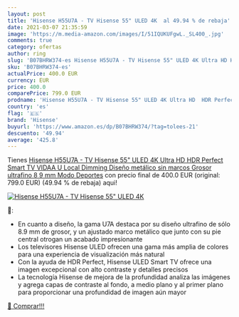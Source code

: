```yaml
---
layout: post
title: 'Hisense H55U7A - TV Hisense 55" ULED 4K  al 49.94 % de rebaja'
date: 2021-03-07 21:35:59
image: 'https://m.media-amazon.com/images/I/51IQUKUFgwL._SL400_.jpg'
comments: true
category: ofertas
author: ring
slug: 'B07BHRW374-es Hisense H55U7A - TV Hisense 55" ULED 4K Ultra HD HDR...'
sku: 'B07BHRW374-es'
actualPrice: 400.0 EUR
currency: EUR
price: 400.0
comparePrice: 799.0 EUR
prodname: 'Hisense H55U7A - TV Hisense 55" ULED 4K Ultra HD  HDR Perfect  Smart TV VIDAA U  Local Dimming  Diseño metálico sin marcos  Grosor ultrafino  8 9 mm   Modo Deportes'
country: 'es'
flag: '🇪🇸'
brand: 'Hisense'
buyurl: 'https://www.amazon.es/dp/B07BHRW374/?tag=tolees-21'
descuento: '49.94'
average: '425.8'
---
```


Tienes [Hisense H55U7A - TV Hisense 55" ULED 4K Ultra HD  HDR Perfect  Smart TV VIDAA U  Local Dimming  Diseño metálico sin marcos  Grosor ultrafino  8 9 mm   Modo Deportes](https://www.amazon.es/dp/B07BHRW374/?tag=tolees-21) con precio final de  400.0 EUR (original: 799.0 EUR) (49.94 %  de rebaja) aqui!

[![Hisense H55U7A - TV Hisense 55" ULED 4K ](https://m.media-amazon.com/images/I/51IQUKUFgwL._SL400_.jpg)](https://www.amazon.es/dp/B07BHRW374/?tag=tolees-21)

🔎:

- En cuanto a diseño, la gama U7A destaca por su diseño ultrafino de sólo 8.9 mm de grosor, y un ajustado marco metálico que junto con su pie central otrogan un acabado impresionante
- Los televisores Hisense ULED ofrecen una gama más amplia de colores para una experiencia de visualización más natural
- Con la ayuda de HDR Perfect, Hisense ULED Smart TV ofrece una imagen excepcional con alto contraste y detalles precisos
- La tecnología Hisense de mejora de la profundidad analiza las imágenes y agrega capas de contraste al fondo, a medio plano y al primer plano para proporcionar una profundidad de imagen aún mayor

[🛒 Comprar!!!](https://www.amazon.es/dp/B07BHRW374/?tag=tolees-21)
